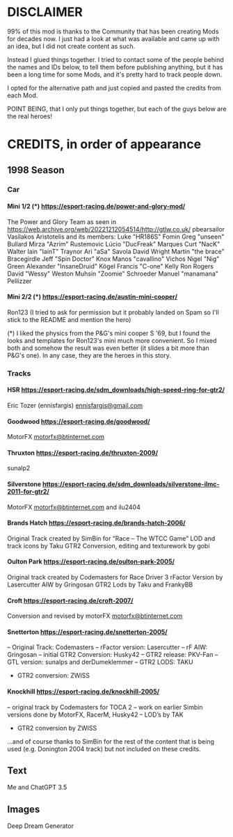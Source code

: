 # DISCLAIMER
99% of this mod is thanks to the Community that has been creating Mods for decades now. I just had a look at what was available and came up with an idea, but I did not create content as such. 

Instead I glued things together.
I tried to contact some of the people behind the names and IDs below, to tell them before publishing anything, but it has been a long time for some Mods, and it's pretty hard to track people down. 

I opted for the alternative path and just copied and pasted the credits from each Mod.

POINT BEING, that I only put things together, but each of the guys below are the real heroes!

# CREDITS, in order of appearance
## 1998 Season
### Car
#### Mini 1/2 (*) https://esport-racing.de/power-and-glory-mod/
The Power and Glory Team as seen in https://web.archive.org/web/20221212054514/http://gtlw.co.uk/
pbearsailor
Vasilakos Aristotelis and its members:
Luke "HR186S" Fomin
Greg "unseen" Bullard
Mirza "Azrim" Rustemovic
Lúcio "DucFreak" Marques
Curt "NacK" Walter
Iain "IainT" Traynor
Ari "aSa" Savola
David Wright
Martin "the brace" Bracegirdle
Jeff "Spin Doctor" Knox
Manos "cavallino" Vichos
Nigel "Nig" Green
Alexander "InsaneDruid" Kögel
Francis "C-one" Kelly
Ron Rogers
David "Wessy" Weston
Muhsin "Zoomie" Schroeder
Manuel "manamana" Pellizzer

#### Mini 2/2 (*) https://esport-racing.de/austin-mini-cooper/
Ron123 (I tried to ask for permission but it probably landed on Spam so I'll stick to the README and mention the hero)

(*) I liked the physics from the P&G's mini cooper S '69, but I found the looks and templates for Ron123's mini much more convenient. So I mixed both and somehow the result was even better (it slides a bit more than P&G's one). In any case, they are the heroes in this story.

### Tracks
#### HSR https://esport-racing.de/sdm_downloads/high-speed-ring-for-gtr2/
Eric Tozer (ennisfargis) ennisfargis@gmail.com

#### Goodwood https://esport-racing.de/goodwood/
MotorFX motorfx@btinternet.com

#### Thruxton  https://esport-racing.de/thruxton-2009/
sunalp2

#### Silverstone https://esport-racing.de/sdm_downloads/silverstone-ilmc-2011-for-gtr2/
MotorFX motorfx@btinternet.com and ilu2404

#### Brands Hatch https://esport-racing.de/brands-hatch-2006/
Original Track created by SimBin for “Race – The WTCC Game”
LOD and track icons by Taku
GTR2 Conversion, editing and texturework by gobi

#### Oulton Park https://esport-racing.de/oulton-park-2005/
Original track created by Codemasters for Race Driver 3
rFactor Version by Lasercutter
AIW by Gringosan
GTR2 Lods by Taku and FrankyBB

#### Croft https://esport-racing.de/croft-2007/
Conversion and revised by motorFX motorfx@btinternet.com

#### Snetterton https://esport-racing.de/snetterton-2005/
– Original Track: Codemasters
– rFactor version: Lasercutter
– rF AIW: Gringosan
– initial GTR2 Conversion: Husky42
– GTR2 release: PKV-Fan
– GTL version: sunalps and derDumeklemmer
– GTR2 LODS: TAKU
- GTR2 conversion: ZWISS

#### Knockhill https://esport-racing.de/knockhill-2005/
– original track by Codemasters for TOCA 2
– work on earlier Simbin versions done by MotorFX, RacerM, Husky42
– LOD’s by TAK
- GTR2 conversion by ZWISS


...and of course thanks to SimBin for the rest of the content that is being used (e.g. Donington 2004 track) but not included on these credits.

## Text
Me and ChatGPT 3.5

## Images
Deep Dream Generator





